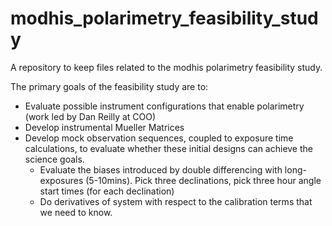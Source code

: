 # modhis_polarimetry_feasibility_study
A repository to keep files related to the modhis polarimetry feasibility study. 

The primary goals of the feasibility study are to:
- Evaluate possible instrument configurations that enable polarimetry (work led by Dan Reilly at COO)
- Develop instrumental Mueller Matrices
- Develop mock observation sequences, coupled to exposure time calculations, to evaluate whether these initial designs can achieve the science goals.
   - Evaluate the biases introduced by double differencing with long-exposures (5-10mins). Pick three declinations, pick three hour angle start times (for each declination)
   - Do derivatives of system with respect to the calibration terms that we need to know.

